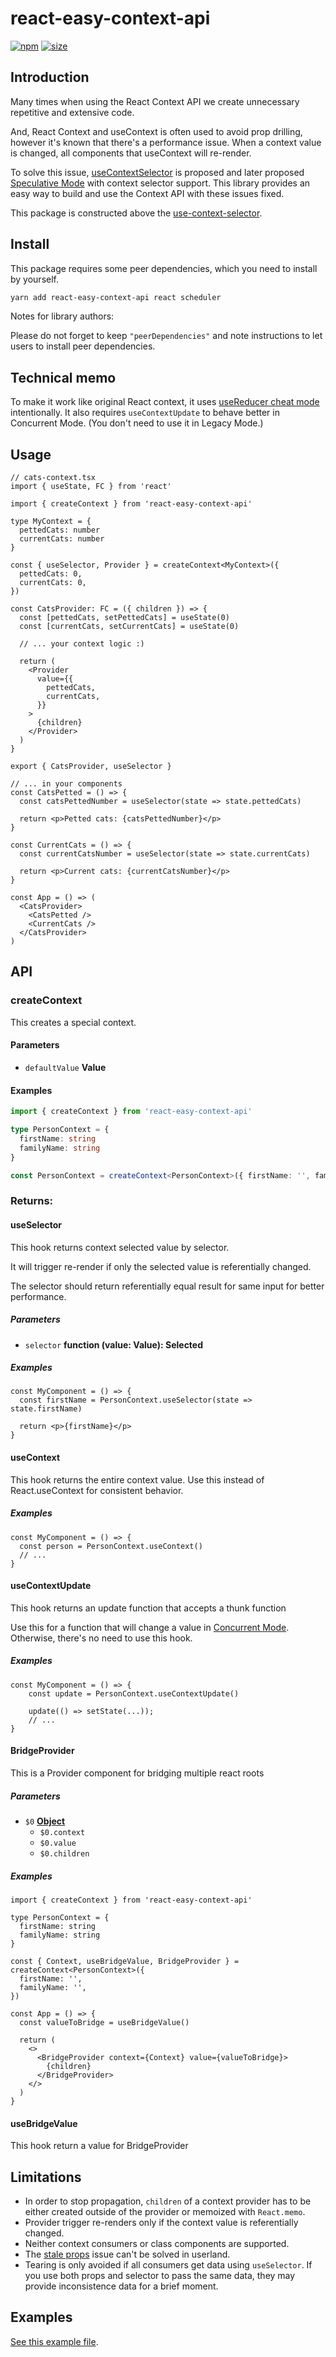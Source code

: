 # react-easy-context-api

[![npm](https://img.shields.io/npm/v/react-easy-context-api)](https://www.npmjs.com/package/react-easy-context-api)
[![size](https://img.shields.io/bundlephobia/minzip/react-easy-context-api)](https://bundlephobia.com/result?p=react-easy-context-api)

## Introduction

Many times when using the React Context API we create unnecessary repetitive and extensive code.

And, React Context and useContext is often used to avoid prop drilling,
however it's known that there's a performance issue.
When a context value is changed, all components that useContext
will re-render.

To solve this issue,
[useContextSelector](https://github.com/reactjs/rfcs/pull/119)
is proposed and later proposed
[Speculative Mode](https://github.com/reactjs/rfcs/pull/150)
with context selector support.
This library provides an easy way to build and use the Context API with these issues fixed.

This package is constructed above the [use-context-selector](https://github.com/dai-shi/use-context-selector).

## Install

This package requires some peer dependencies, which you need to install by yourself.

```bash
yarn add react-easy-context-api react scheduler
```

Notes for library authors:

Please do not forget to keep `"peerDependencies"` and
note instructions to let users to install peer dependencies.

## Technical memo

To make it work like original React context, it uses
[useReducer cheat mode](https://overreacted.io/a-complete-guide-to-useeffect/#why-usereducer-is-the-cheat-mode-of-hooks) intentionally.
It also requires `useContextUpdate` to behave better in Concurrent Mode.
(You don't need to use it in Legacy Mode.)

## Usage

```tsx
// cats-context.tsx
import { useState, FC } from 'react'

import { createContext } from 'react-easy-context-api'

type MyContext = {
  pettedCats: number
  currentCats: number
}

const { useSelector, Provider } = createContext<MyContext>({
  pettedCats: 0,
  currentCats: 0,
})

const CatsProvider: FC = ({ children }) => {
  const [pettedCats, setPettedCats] = useState(0)
  const [currentCats, setCurrentCats] = useState(0)

  // ... your context logic :)

  return (
    <Provider
      value={{
        pettedCats,
        currentCats,
      }}
    >
      {children}
    </Provider>
  )
}

export { CatsProvider, useSelector }

// ... in your components
const CatsPetted = () => {
  const catsPettedNumber = useSelector(state => state.pettedCats)

  return <p>Petted cats: {catsPettedNumber}</p>
}

const CurrentCats = () => {
  const currentCatsNumber = useSelector(state => state.currentCats)

  return <p>Current cats: {currentCatsNumber}</p>
}

const App = () => (
  <CatsProvider>
    <CatsPetted />
    <CurrentCats />
  </CatsProvider>
)
```

## API

### createContext

This creates a special context.

#### Parameters

- `defaultValue` **Value**

#### Examples

```ts
import { createContext } from 'react-easy-context-api'

type PersonContext = {
  firstName: string
  familyName: string
}

const PersonContext = createContext<PersonContext>({ firstName: '', familyName: '' })
```

### Returns:

#### useSelector

This hook returns context selected value by selector.

It will trigger re-render if only the selected value is referentially changed.

The selector should return referentially equal result for same input for better performance.

##### Parameters

- `selector` **function (value: Value): Selected**

##### Examples

```tsx
const MyComponent = () => {
  const firstName = PersonContext.useSelector(state => state.firstName)

  return <p>{firstName}</p>
}
```

#### useContext

This hook returns the entire context value.
Use this instead of React.useContext for consistent behavior.

##### Examples

```tsx
const MyComponent = () => {
  const person = PersonContext.useContext()
  // ...
}
```

#### useContextUpdate

This hook returns an update function that accepts a thunk function

Use this for a function that will change a value in
[Concurrent Mode](https://reactjs.org/docs/concurrent-mode-intro.html).
Otherwise, there's no need to use this hook.

##### Examples

```tsx
const MyComponent = () => {
    const update = PersonContext.useContextUpdate()

    update(() => setState(...));
    // ...
}
```

#### BridgeProvider

This is a Provider component for bridging multiple react roots

##### Parameters

- `$0` **[Object](https://developer.mozilla.org/docs/Web/JavaScript/Reference/Global_Objects/Object)**
  - `$0.context`
  - `$0.value`
  - `$0.children`

##### Examples

```tsx
import { createContext } from 'react-easy-context-api'

type PersonContext = {
  firstName: string
  familyName: string
}

const { Context, useBridgeValue, BridgeProvider } = createContext<PersonContext>({
  firstName: '',
  familyName: '',
})

const App = () => {
  const valueToBridge = useBridgeValue()

  return (
    <>
      <BridgeProvider context={Context} value={valueToBridge}>
        {children}
      </BridgeProvider>
    </>
  )
}
```

#### useBridgeValue

This hook return a value for BridgeProvider

## Limitations

- In order to stop propagation, `children` of a context provider has to be either created outside of the provider or memoized with `React.memo`.
- Provider trigger re-renders only if the context value is referentially changed.
- Neither context consumers or class components are supported.
- The [stale props](https://react-redux.js.org/api/hooks#stale-props-and-zombie-children) issue can't be solved in userland.
- Tearing is only avoided if all consumers get data using `useSelector`. If you use both props and selector to pass the same data, they may provide inconsistence data for a brief moment.

## Examples

[See this example file](examples/cats.md).
